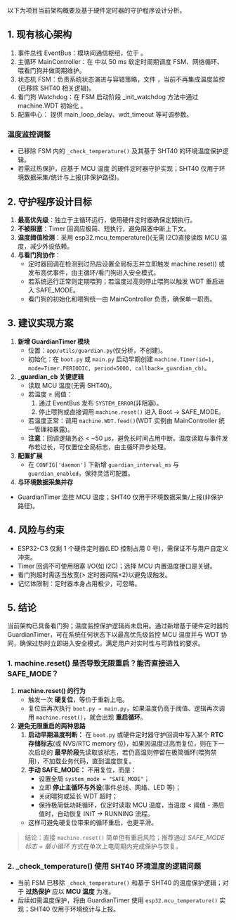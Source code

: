 


          
以下为项目当前架构概要及基于硬件定时器的守护程序设计分析。

## 1. 现有核心架构
1. 事件总线 EventBus：模块间通信枢纽，位于 <mcfile name="event_bus.py" path="app/lib/lock/event_bus.py"></mcfile>。
2. 主循环 MainController：在 <mcfile name="main.py" path="app/main.py"></mcfile> 中以 50 ms 软定时周期调度 FSM、网络循环、喂看门狗并做周期维护。
3. 状态机 FSM：负责系统状态演进与容错策略，文件 <mcfile name="core.py" path="app/fsm/core.py"></mcfile>，当前不再集成温度监控(已移除 SHT40 相关逻辑)。
4. 看门狗 Watchdog：在 FSM 启动阶段 _init_watchdog 方法中通过 machine.WDT 初始化 <mcsymbol name="_init_watchdog" filename="core.py" path="app/fsm/core.py" startline="76" type="function"></mcsymbol>。
5. 配置中心：<mcfile name="config.py" path="app/config.py"></mcfile> 提供 main_loop_delay、wdt_timeout 等可调参数。

### 温度监控调整
- 已移除 FSM 内的 `_check_temperature()` 及其基于 SHT40 的环境温度保护逻辑。
- 若需过热保护，应基于 MCU 温度 的硬件定时器守护实现；SHT40 仅用于环境数据采集/统计与上报(非保护路径)。

## 2. 守护程序设计目标
1. **最高优先级**：独立于主循环运行，使用硬件定时器确保定期执行。
2. **不被阻塞**：Timer 回调应极简、短执行，避免阻塞中断上下文。
3. **温度阈值检测**：采用 esp32.mcu_temperature()(无需 I2C)直接读取 MCU 温度，减少外设依赖。
4. **与看门狗协作**：
   - 定时器回调在检测到过热后设置全局标志并立即触发 machine.reset() 或发布高优事件，由主循环/看门狗进入安全模式。
   - 若系统运行正常则定期喂狗；若温度过高则停止喂狗以触发 WDT 重启进入 SAFE_MODE。
   - 看门狗的初始化和喂狗统一由 MainController 负责，确保单一职责。

## 3. 建议实现方案
1. **新增 GuardianTimer 模块**
   - 位置：`app/utils/guardian.py`(仅分析，不创建)。
   - 初始化：在 `boot.py` 或 `main.py` 启动早期创建 `machine.Timer(id=1, mode=Timer.PERIODIC, period=5000, callback=_guardian_cb)`。
2. **_guardian_cb 关键逻辑**
   - 读取 MCU 温度(无需 SHT40)。
   - 若温度 ≥ 阈值：
     1. 通过 EventBus 发布 `SYSTEM_ERROR`(非阻塞)。
     2. 停止喂狗或直接调用 `machine.reset()` 进入 Boot → SAFE_MODE。
   - 若温度正常：调用 `machine.WDT.feed()`(WDT 实例由 MainController 统一管理和暴露)。
   - **注意**：回调逻辑务必 < ~50 µs，避免长时间占用中断。温度读取与事件发布若过长，可仅置位全局标志，由主循环异步处理。
3. **配置扩展**
   - 在 `CONFIG['daemon']` 下新增 `guardian_interval_ms` 与 `guardian_enabled`，保持灵活可配置。
4. **与环境数据采集并存**
- GuardianTimer 监控 MCU 温度；SHT40 仅用于环境数据采集/上报(非保护路径)。

## 4. 风险与约束
- ESP32-C3 仅剩 1 个硬件定时器(LED 控制占用 0 号)，需保证不与用户自定义冲突。
- Timer 回调不可使用阻塞 I/O(如 I2C)；选择 MCU 内置温度接口是关键。
- 看门狗超时需适当放宽(> 定时器间隔×2)以避免误触发。
- 记忆体限制：定时器本身占用极少，可忽略。

## 5. 结论
当前架构已具备看门狗；温度监控保护逻辑尚未启用。通过新增基于硬件定时器的 GuardianTimer，可在系统任何状态下以最高优先级监控 MCU 温度并与 WDT 协同，确保过热时立即进入安全模式，满足用户对实时性与可靠性的要求。

### 1. machine.reset() 是否导致无限重启？能否直接进入 SAFE_MODE？
1. **machine.reset() 的行为**
   - 触发一次 **硬复位**，等价于重新上电。
   - 复位后再次执行 `boot.py → main.py`，如果温度仍高于阈值、逻辑再次调用 `machine.reset()`，就会出现 **重启循环**。
2. **避免无限重启的两种思路**
   1. **启动早期温度判断：** 在 `boot.py` 或硬件定时器守护回调中写入某个 **RTC 存储标志**(或 NVS/RTC memory 位)，如果因温度过高而复位，则在下一次启动的 **最早阶段**先读取该标志，若仍高温则停留在极简循环(喂狗禁用)，不加载业务代码，直到温度恢复。
   2. **手动 SAFE_MODE：** 不用复位，而是：
      - 设置全局 `system_mode = "SAFE_MODE"`；
      - 立即 **停止主循环与外设**(事件总线、网络、LED 等)；
      - 关闭喂狗或延长 WDT 超时；
      - 保持极简低功耗循环，仅定时读取 MCU 温度，当温度 < 阈值 - 滞后值时，自动恢复 INIT → RUNNING 流程。
   - 这样可避免硬复位带来的循环重启，也更平滑。

> 结论：直接 `machine.reset()` 简单但有重启风险；推荐通过 *SAFE_MODE 标志 + 最小循环* 方式在单次上电周期内完成保护与恢复。

### 2. _check_temperature() 使用 SHT40 环境温度的逻辑问题
- 当前 FSM 已移除 `_check_temperature()` 和基于 SHT40 的温度保护逻辑；对于 **过热保护** 应以 **MCU 温度** 为准。
- 后续如需温度保护，将由 GuardianTimer 使用 `esp32.mcu_temperature()` 实现；SHT40 仅用于环境统计与上报。
        